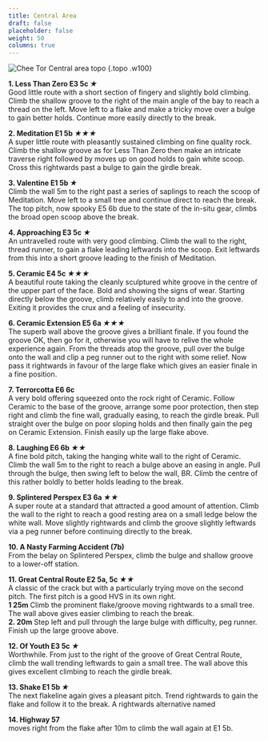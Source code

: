 ```yaml
---
title: Central Area
draft: false
placeholder: false
weight: 50
columns: true
---
```


![Chee Tor Central area topo](/img/peak/cheedale/CENTRAL.gif)
{.topo .w100}

**1. Less Than Zero E3 5c *★***  
Good little route with a short section of fingery and slightly bold climbing. Climb the shallow groove to the right of the main angle of the bay to reach a thread on the left. Move left to a flake and make a tricky move over a bulge to gain better holds. Continue more easily directly to the break.

**2. Meditation E1 5b  *★★★***  
A super little route with pleasantly sustained climbing on fine quality rock. Climb the shallow groove as for Less Than Zero then make an intricate traverse right followed by moves up on good holds to gain white scoop. Cross this rightwards past a bulge to gain the girdle break.

**3. Valentine E1 5b *★***  
Climb the wall 5m to the right past a series of saplings to reach the scoop of Meditation. Move left to a small tree and continue direct to reach the break. The top pitch, now spooky E5 6b due to the state of the in-situ gear, climbs the broad open scoop above the break.

**4. Approaching E3 5c *★***  
An untravelled route with very good climbing. Climb the wall to the right, thread runner, to gain a flake leading leftwards into the scoop. Exit leftwards from this into a short groove leading to the finish of Meditation.

**5. Ceramic E4 5c *★★★***  
A beautiful route taking the cleanly sculptured white groove in the centre of the upper part of the face. Bold and showing the signs of wear. Starting directly below the groove, climb relatively easily to and into the groove. Exiting it provides the crux and a feeling of insecurity.

**6. Ceramic Extension E5 6a *★★★***  
The superb wall above the groove gives a brilliant finale. If you found the groove OK, then go for it, otherwise you will have to relive the whole experience again. From the threads atop the groove, pull over the bulge onto the wall and clip a peg runner out to the right with some relief. Now pass it rightwards in favour of the large flake which gives an easier finale in a fine position.

**7. Terrorcotta E6 6c**  
A very bold offering squeezed onto the rock right of Ceramic. Follow Ceramic to the base of the groove, arrange some poor protection, then step right and climb the fine wall, gradually easing, to reach the girdle break. Pull straight over the bulge on poor sloping holds and then finally gain the peg on Ceramic Extension. Finish easily up the large flake above.

**8. Laughing E6 6b *★★***  
A fine bold pitch, taking the hanging white wall to the right of Ceramic. Climb the wall 5m to the right to reach a bulge above an easing in angle. Pull through the bulge, then swing left to below the wall, BR. Climb the centre of this rather boldly to better holds leading to the break.

**9. Splintered Perspex E3 6a *★★***  
A super route at a standard that attracted a good amount of attention. Climb the wall to the right to reach a good resting area on a small ledge below the white wall. Move slightly rightwards and climb the groove slightly leftwards via a peg runner before continuing directly to the break.

**10. A Nasty Farming Accident (7b)**  
From the belay on Splintered Perspex, climb the bulge and shallow groove to a lower-off station.

**11. Great Central Route E2 5a, 5c *★★***  
A classic of the crack but with a particularly trying move on the second pitch. The first pitch is a good HVS in its own right.  
**1 25m** Climb the prominent flake/groove moving rightwards to a small tree. The wall above gives easier climbing to reach the break.  
**2. 20m** Step left and pull through the large bulge with difficulty, peg runner. Finish up the large groove above.

**12. Of Youth E3 5c *★***  
Worthwhile. From just to the right of the groove of Great Central Route, climb the wall trending leftwards to gain a small tree. The wall above this gives excellent climbing to reach the girdle break.

**13. Shake E1 5b *★***  
The next flakeline again gives a pleasant pitch. Trend rightwards to gain the flake and follow it to the break. A rightwards alternative named

**14. Highway 57**  
moves right from the flake after 10m to climb the wall again at E1 5b.